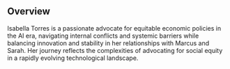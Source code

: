 ## Overview
Isabella Torres is a passionate advocate for equitable economic policies in the AI era, navigating internal conflicts and systemic barriers while balancing innovation and stability in her relationships with Marcus and Sarah. Her journey reflects the complexities of advocating for social equity in a rapidly evolving technological landscape.